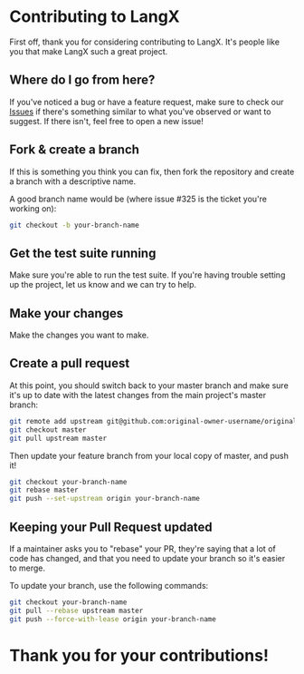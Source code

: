 # Contributing to LangX 

First off, thank you for considering contributing to LangX. It's people like you that make LangX such a great project.

## Where do I go from here?

If you've noticed a bug or have a feature request, make sure to check our [Issues](https://github.com/langx/langx/issues) if there's something similar to what you've observed or want to suggest. If there isn't, feel free to open a new issue!

## Fork & create a branch

If this is something you think you can fix, then fork the repository and create a branch with a descriptive name.

A good branch name would be (where issue #325 is the ticket you're working on):

```bash
git checkout -b your-branch-name
```

## Get the test suite running

Make sure you're able to run the test suite. If you're having trouble setting up the project, let us know and we can try to help.

## Make your changes

Make the changes you want to make.

## Create a pull request

At this point, you should switch back to your master branch and make sure it's up to date with the latest changes from the main project's master branch:

```bash
git remote add upstream git@github.com:original-owner-username/original-repository.git
git checkout master
git pull upstream master
```

Then update your feature branch from your local copy of master, and push it!

```bash
git checkout your-branch-name
git rebase master
git push --set-upstream origin your-branch-name
```

## Keeping your Pull Request updated

If a maintainer asks you to "rebase" your PR, they're saying that a lot of code has changed, and that you need to update your branch so it's easier to merge.

To update your branch, use the following commands:

```bash
git checkout your-branch-name
git pull --rebase upstream master
git push --force-with-lease origin your-branch-name
```

# Thank you for your contributions!
